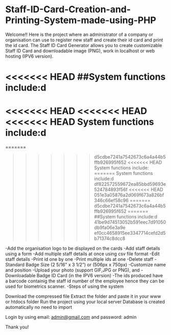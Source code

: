 # Staff-ID-Card-Creation-and-Printing-System-made-using-PHP
Welcome!! Here is the project where an administrator of a company or organisation can use to register new staff and create their id card and print the id card. The Staff ID Card Generator allows you to create customizable Staff ID Card and downloadable image (PNG), work in localhost or web hosting (IPV6 version).


<<<<<<< HEAD
##System functions include:d
=======
<<<<<<< HEAD
<<<<<<< HEAD
<<<<<<< HEAD
System functions include:d
=======
=======
>>>>>>> d5cdbe7241a7542673c6a4a44b5ffb926995f652
<<<<<<< HEAD
System functions include:
=======
System functions include:d
>>>>>>> df822572559672ea85bbd59693e524784893f56f
<<<<<<< HEAD
>>>>>>> 051e3a05876a2d069f673a826bf346c66ef58c96
=======
>>>>>>> d5cdbe7241a7542673c6a4a44b5ffb926995f652
=======
##System functions include:d
>>>>>>> 41be9d74513052b591eec7d91050db9fa06e3a9e
>>>>>>> ef0cc4658915ee3347714cefd2d5b71374c8dcc8



-Add the organisation logo to be displayed on the cards
-Add staff details using a form
-Add multiple staff details at once using csv file format
-Edit staff details
-Print id one by one
-Print multiple ids at one
-Delete staff
-Standard Badge Size (2 5/16” x 3 1/2”) or (506px x 750px)
-Customize name and position
-Upload your photo (support GIF,JPG or PNG), and
-Downloadable Badge ID Card (in the IPV6 version)
-The ids produced have a barcode containig the staff id number of the employee hence they can be used for biometrics scanner.
-Steps of using the system



Download the compressed file
Extract the folder and paste it in your www or htdocs folder
Run the project using your local server
Database is created automatically no need to import

Login by using email: admin@gmail.com and password: admin

Thank you!
